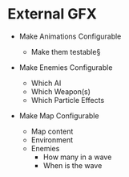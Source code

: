 # External GFX

- Make Animations Configurable
  - Make them testable§

- Make Enemies Configurable
  - Which AI
  - Which Weapon(s)
  - Which Particle Effects

- Make Map Configurable
  - Map content
  - Environment
  - Enemies
    - How many in a wave
    - When is the wave



